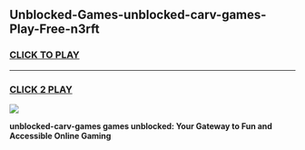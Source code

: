 
## Unblocked-Games-unblocked-carv-games-Play-Free-n3rft
<h3>
<a href="https://premium76.site?title=unblocked-carv-games&ref=15A">CLICK TO PLAY</a></h3>
<hr>

<h3>
<a href="https://premium76.site?title=unblocked-carv-games&ref=15A">CLICK 2 PLAY</a>
  
</h3>

<a href="https://premium76.site?title=unblocked-carv-games&ref=15A"><img src="https://clearcache.store/games.png"></a>


**unblocked-carv-games games unblocked: Your Gateway to Fun and Accessible Online Gaming**

